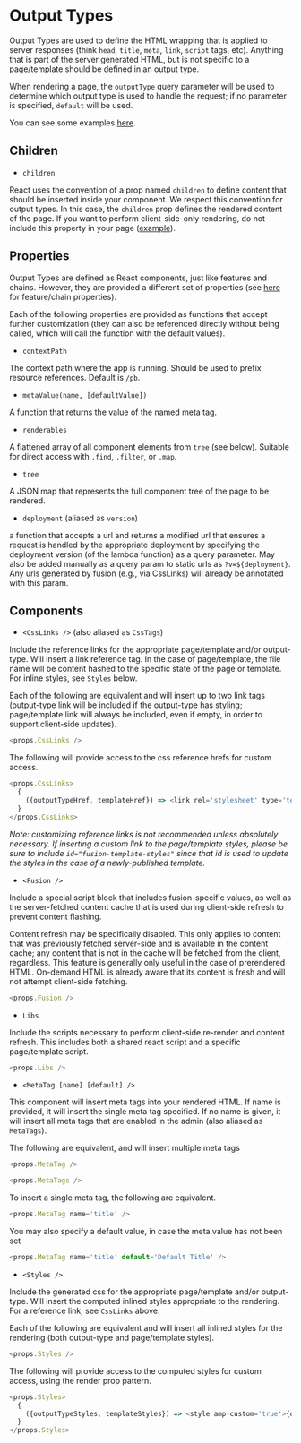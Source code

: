 # Output Types

Output Types are used to define the HTML wrapping that is applied to server responses (think `head`, `title`, `meta`, `link`, `script` tags, etc). Anything that is part of the server generated HTML, but is not specific to a page/template should be defined in an output type.

When rendering a page, the `outputType` query parameter will be used to determine which output type is used to handle the request; if no parameter is specified, `default` will be used.

You can see some examples [here](../../engine/bundle/components/output-types).

## Children

-   `children`

React uses the convention of a prop named `children` to define content that should be inserted inside your component. We respect this convention for output types. In this case, the `children` prop defines the rendered content of the page. If you want to perform client-side-only rendering, do not include this property in your page ([example](../../engine/bundle/components/output-types/spa.jsx)).

## Properties

Output Types are defined as React components, just like features and chains. However, they are provided a different set of properties (see [here](./components.md) for feature/chain properties).

Each of the following properties are provided as functions that accept further customization (they can also be referenced directly without being called, which will call the function with the default values).

-   `contextPath`

The context path where the app is running. Should be used to prefix resource references. Default is `/pb`.

-   `metaValue(name, [defaultValue])`

A function that returns the value of the named meta tag.

-   `renderables`

A flattened array of all component elements from `tree` (see below). Suitable for direct access with `.find`, `.filter`, or `.map`.

-   `tree`

A JSON map that represents the full component tree of the page to be rendered.

-   `deployment` (aliased as `version`)

a function that accepts a url and returns a modified url that ensures a request is handled by the appropriate deployment by specifying the deployment version (of the lambda function) as a query parameter. May also be added manually as a query param to static urls as `?v=${deployment}`. Any urls generated by fusion (e.g., via CssLinks) will already be annotated with this param.

## Components

-   `<CssLinks />` (also aliased as `CssTags`)

Include the reference links for the appropriate page/template and/or output-type. Will insert a link reference tag. In the case of page/template, the file name will be content hashed to the specific state of the page or template. For inline styles, see `Styles` below.

Each of the following are equivalent and will insert up to two link tags (output-type link will be included if the output-type has styling; page/template link will always be included, even if empty, in order to support client-side updates).
```js
<props.CssLinks />
```

The following will provide access to the css reference hrefs for custom access.
```js
<props.CssLinks>
  {
    ({outputTypeHref, templateHref}) => <link rel='stylesheet' type='text/css' href={outputTypeHref} />
  }
</props.CssLinks>
```

_Note: customizing reference links is not recommended unless absolutely necessary. If inserting a custom link to the page/template styles, please be sure to include `id="fusion-template-styles"` since that id is used to update the styles in the case of a newly-published template._

-   `<Fusion />`

Include a special script block that includes fusion-specific values, as well as the server-fetched content cache that is used during client-side refresh to prevent content flashing.

Content refresh may be specifically disabled. This only applies to content that was previously fetched server-side and is available in the content cache; any content that is not in the cache will be fetched from the client, regardless. This feature is generally only useful in the case of prerendered HTML. On-demand HTML is already aware that its content is fresh and will not attempt client-side fetching.

```js
<props.Fusion />
```

-   `Libs`

Include the scripts necessary to perform client-side re-render and content refresh. This includes both a shared react script and a specific page/template script.

```js
<props.Libs />
```

-   `<MetaTag [name] [default] />`

This component will insert meta tags into your rendered HTML. If name is provided, it will insert the single meta tag specified. If no name is given, it will insert all meta tags that are enabled in the admin (also aliased as `MetaTags`).

The following are equivalent, and will insert multiple meta tags
```js
<props.MetaTag />
```
```js
<props.MetaTags />
```

To insert a single meta tag, the following are equivalent.
```js
<props.MetaTag name='title' />
```

You may also specify a default value, in case the meta value has not been set
```js
<props.MetaTag name='title' default='Default Title' />
```

-   `<Styles />`

Include the generated css for the appropriate page/template and/or output-type. Will insert the computed inlined styles appropriate to the rendering. For a reference link, see `CssLinks` above.

Each of the following are equivalent and will insert all inlined styles for the rendering (both output-type and page/template styles).
```js
<props.Styles />
```

The following will provide access to the computed styles for custom access, using the render prop pattern.
```js
<props.Styles>
  {
    ({outputTypeStyles, templateStyles}) => <style amp-custom='true'>{outputTypeStyles}</style>
  }
</props.Styles>
```
